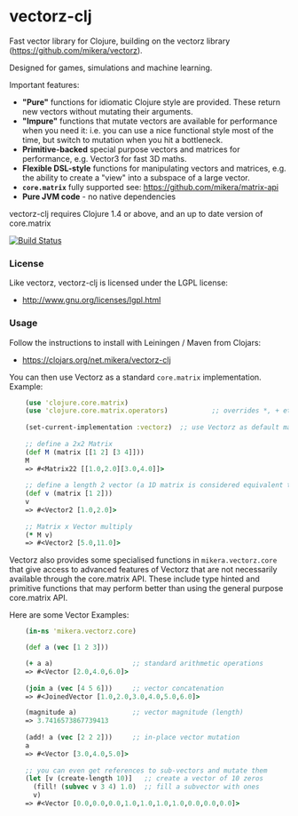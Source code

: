 vectorz-clj
===========

Fast vector library for Clojure, building on the vectorz library (https://github.com/mikera/vectorz).

Designed for games, simulations and machine learning. 

Important features:

 - **"Pure"** functions for idiomatic Clojure style are provided. These return new vectors without mutating their arguments.
 - **"Impure"** functions that mutate vectors are available for performance when you need it: i.e. you can use a nice functional style most of the time, but switch to mutation when you hit a bottleneck.
 - **Primitive-backed** special purpose vectors and matrices for performance, e.g. Vector3 for fast 3D maths.
 - **Flexible DSL-style** functions for manipulating vectors and matrices, e.g. the ability to create a "view" into a subspace of a large vector.
 - **`core.matrix`** fully supported see: https://github.com/mikera/matrix-api
 - **Pure JVM code** - no native dependencies
 
vectorz-clj requires Clojure 1.4 or above, and an up to date version of core.matrix
 
[![Build Status](https://travis-ci.org/mikera/vectorz-clj.png?branch=develop)](https://travis-ci.org/mikera/vectorz-clj)

### License

Like vectorz, vectorz-clj is licensed under the LGPL license:

 - http://www.gnu.org/licenses/lgpl.html

### Usage

Follow the instructions to install with Leiningen / Maven from Clojars: 

 - https://clojars.org/net.mikera/vectorz-clj
 
You can then use Vectorz as a standard `core.matrix` implementation. Example:

```clojure
    (use 'clojure.core.matrix)
    (use 'clojure.core.matrix.operators)           ;; overrides *, + etc. for matrices
    
    (set-current-implementation :vectorz)  ;; use Vectorz as default matrix implementation
    
    ;; define a 2x2 Matrix
    (def M (matrix [[1 2] [3 4]]))
    M
    => #<Matrix22 [[1.0,2.0][3.0,4.0]]>
    
    ;; define a length 2 vector (a 1D matrix is considered equivalent to a vector in core.matrix)
    (def v (matrix [1 2]))
    v
    => #<Vector2 [1.0,2.0]>
    
    ;; Matrix x Vector multiply
    (* M v)
    => #<Vector2 [5.0,11.0]>
```

Vectorz also provides some specialised functions in `mikera.vectorz.core` that give access to 
advanced features of Vectorz that are not necessarily available through the core.matrix API.
These include type hinted and primitive functions that may perform better than using 
the general purpose core.matrix API.

Here are some Vector Examples:

```clojure
    (in-ns 'mikera.vectorz.core)

    (def a (vec [1 2 3]))

    (+ a a)                    ;; standard arithmetic operations 
    => #<Vector [2.0,4.0,6.0]>
    
    (join a (vec [4 5 6]))     ;; vector concatenation
    => #<JoinedVector [1.0,2.0,3.0,4.0,5.0,6.0]>

    (magnitude a)              ;; vector magnitude (length)
    => 3.7416573867739413
    
    (add! a (vec [2 2 2]))     ;; in-place vector mutation
    a
    => #<Vector [3.0,4.0,5.0]>
    
    ;; you can even get references to sub-vectors and mutate them
    (let [v (create-length 10)]   ;; create a vector of 10 zeros
      (fill! (subvec v 3 4) 1.0)  ;; fill a subvector with ones
      v)
    => #<Vector [0.0,0.0,0.0,1.0,1.0,1.0,1.0,0.0,0.0,0.0]>
```

